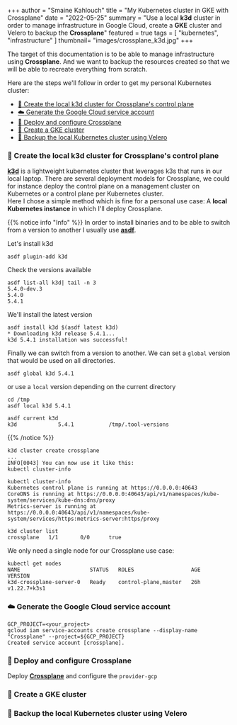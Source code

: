 +++
author = "Smaine Kahlouch"
title = "My Kubernetes cluster in GKE with Crossplane"
date = "2022-05-25"
summary = "Use a local **k3d** cluster in order to manage infrastructure in Google Cloud, create a **GKE** cluster and Velero to backup the **Crossplane**"
featured = true
tags = [
    "kubernetes",
    "infrastructure"
]
thumbnail= "images/crossplane_k3d.jpg"
+++

The target of this documentation is to be able to manage infrastructure using **Crossplane**.
And we want to backup the resources created so that we will be able to recreate everything from scratch.

Here are the steps we'll follow in order to get my personal Kubernetes cluster:

- [:whale: Create the local k3d cluster for Crossplane's control plane](#whale-create-the-local-k3d-cluster-for-crossplanes-control-plane)
- [:cloud: Generate the Google Cloud service account](#cloud-generate-the-google-cloud-service-account)
- [:construction: Deploy and configure Crossplane](#construction-deploy-and-configure-crossplane)
- [:rocket: Create a GKE cluster](#rocket-create-a-gke-cluster)
- [:floppy_disk: Backup the local Kubernetes cluster using Velero](#floppy_disk-backup-the-local-kubernetes-cluster-using-velero)

### :whale: Create the local k3d cluster for Crossplane's control plane

[**k3d**](https://k3d.io) is a lightweight kubernetes cluster that leverages k3s that runs in our local laptop.
There are several deployment models for Crossplane, we could for instance deploy the control plane on a management cluster on Kubernetes or a control plane per Kubernetes cluster.<br>
Here I chose a simple method which is fine for a personal use case: A **local Kubernetes instance** in which I'll deploy Crossplane.

{{% notice info "Info" %}}
In order to install binaries and to be able to switch from a version to another I usually use [**asdf**](https://asdf-vm.com/).

Let's install k3d

```console
asdf plugin-add k3d
```

Check the versions available

```console
asdf list-all k3d| tail -n 3
5.4.0-dev.3
5.4.0
5.4.1
```

We'll install the latest version

```console
asdf install k3d $(asdf latest k3d)
* Downloading k3d release 5.4.1...
k3d 5.4.1 installation was successful!
```

Finally we can switch from a version to another. We can set a `global` version that would be used on all directories.

```console
asdf global k3d 5.4.1
```

or use a `local` version depending on the current directory

```console
cd /tmp
asdf local k3d 5.4.1

asdf current k3d
k3d             5.4.1           /tmp/.tool-versions
```
{{% /notice %}}



```console
k3d cluster create crossplane
...
INFO[0043] You can now use it like this:
kubectl cluster-info
```

```console
kubectl cluster-info
Kubernetes control plane is running at https://0.0.0.0:40643
CoreDNS is running at https://0.0.0.0:40643/api/v1/namespaces/kube-system/services/kube-dns:dns/proxy
Metrics-server is running at https://0.0.0.0:40643/api/v1/namespaces/kube-system/services/https:metrics-server:https/proxy
```

```console
k3d cluster list
crossplane   1/1       0/0      true
```

We only need a single node for our Crossplane use case:

```console
kubectl get nodes
NAME                      STATUS   ROLES                  AGE   VERSION
k3d-crossplane-server-0   Ready    control-plane,master   26h   v1.22.7+k3s1
```

### :cloud: Generate the Google Cloud service account

```console
GCP_PROJECT=<your_project>
gcloud iam service-accounts create crossplane --display-name "Crossplane" --project=${GCP_PROJECT}
Created service account [crossplane].
```

### :construction: Deploy and configure Crossplane

Deploy [**Crossplane**](https://crossplane.io/) and configure the `provider-gcp`

### :rocket: Create a GKE cluster


### :floppy_disk: Backup the local Kubernetes cluster using Velero